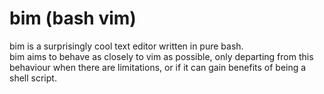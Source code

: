 # bim (bash vim)
bim is a surprisingly cool text editor written in pure bash.  
bim aims to behave as closely to vim as possible, only departing from this behaviour when there are limitations, or if it can gain benefits of being a shell script.
